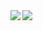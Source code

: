 <a href="https://github.com/anuraghazra/github-readme-stats">
  <img align="left" src="https://github-readme-stats.vercel.app/api?username=os-hun&count_private=true&show_icons=true" />
</a>
<a href="https://github.com/anuraghazra/github-readme-stats">
  <img align="left" src="https://github-readme-stats.vercel.app/api/top-langs/?username=os-hun" />
</a>